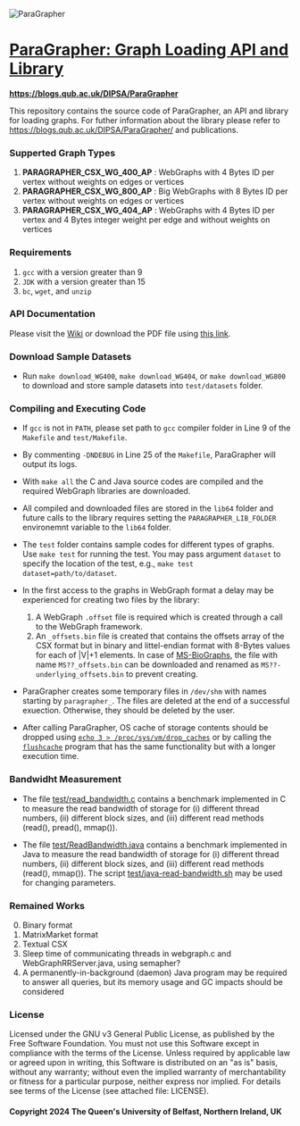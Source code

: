 ![ParaGrapher](https://blogs.qub.ac.uk/dipsa/wp-content/uploads/sites/319/2024/02/poplar.jpg)

# [ParaGrapher: Graph Loading API and Library](https://blogs.qub.ac.uk/DIPSA/ParaGrapher/)

**https://blogs.qub.ac.uk/DIPSA/ParaGrapher**

This repository contains the source code of ParaGrapher, an API and library for loading graphs.
For futher information about the library please refer to https://blogs.qub.ac.uk/DIPSA/ParaGrapher/ and publications.

### Supperted Graph Types
1. **PARAGRAPHER_CSX_WG_400_AP** : WebGraphs with 4 Bytes ID per vertex without weights on edges or vertices
2. **PARAGRAPHER_CSX_WG_800_AP** : Big WebGraphs with 8 Bytes ID per vertex without weights on edges or vertices
3. **PARAGRAPHER_CSX_WG_404_AP** : WebGraphs with 4 Bytes ID per vertex and 4 Bytes integer weight per edge and without weights on vertices

### Requirements

1. `gcc` with a version greater than 9
2. `JDK` with a version greater than 15
3. `bc`, `wget`, and `unzip`

### API Documentation
Please visit the [Wiki](../../wiki/API-Documentation) or download the PDF file using [this link](../../raw/main/doc/api.pdf).


### Download Sample Datasets
- Run `make download_WG400`, `make download_WG404`, or `make download_WG800`  
to download and store sample datasets into `test/datasets` folder.

### Compiling and Executing Code
- If `gcc` is not in `PATH`, please set path to `gcc` compiler folder in Line 9 of the `Makefile` and `test/Makefile`. 

- By commenting `-DNDEBUG` in Line 25 of the `Makefile`, ParaGrapher will output its logs.

- With `make all` the C and Java source codes are compiled and the required WebGraph libraries are downloaded.
  
- All compiled and downloaded files are stored in the `lib64` folder and future calls to the library requires setting
the `PARAGRAPHER_LIB_FOLDER` environemnt variable to the `lib64` folder.

- The `test` folder contains sample codes for different types of graphs. Use `make test` for running the test. 
You may pass argument `dataset` to specify the location of the test, e.g., `make test dataset=path/to/dataset`.

- In the first access to the graphs in WebGraph format a delay may be experienced for creating two files by the library:
  1. A WebGraph `.offset` file is required which is created through a call to the WebGraph framework.
  2. An `_offsets.bin` file is created that contains the offsets array of the CSX format but in binary and 
littel-endian format with 8-Bytes values for each of |V|+1 elements.
In case of [MS-BioGraphs](https://blogs.qub.ac.uk/DIPSA/MS-BioGraphs/), the file with name `MS??_offsets.bin` can
be downloaded and renamed as `MS??-underlying_offsets.bin` to prevent creating.

- ParaGrapher creates some temporary files in `/dev/shm` with names starting by `paragrapher_`. The files are deleted at the end of a 
successful exuection. Otherwise, they should be deleted by the user.

- After calling ParaGrapher, OS cache of storage contents should be dropped using 
[`echo 3 > /proc/sys/vm/drop_caches`](https://www.kernel.org/doc/Documentation/sysctl/vm.txt)
or by calling the [`flushcache`](test/flushcache.c) program that 
has the same functionality but with a longer execution time.

### Bandwidht Measurement

- The file [test/read_bandwidth.c](test/read_bandwidth.c) contains a 
benchmark implemented in C to measure the read bandwidth of storage for (i) different thread numbers, (ii) different block sizes, and
(iii) different read methods (read(), pread(), mmap()).

- The file [test/ReadBandwidth.java](test/ReadBandwidth.java) contains a 
benchmark implemented in Java to measure the read bandwidth of storage for (i) different thread numbers, (ii) different block sizes, and
(iii) different read methods (read(), mmap()). The script [test/java-read-bandwidth.sh](test/java-read-bandwidth.sh) 
may  be used for changing parameters.

### Remained Works
0. Binary format
1. MatrixMarket format
2. Textual CSX
3. Sleep time of communicating threads in webgraph.c and WebGraphRRServer.java, using semapher?
4. A permanently-in-background (daemon) Java program may be required to answer all queries, but its memory usage and GC impacts should be considered

### License
Licensed under the GNU v3 General Public License, as published by the Free Software Foundation. 
You must not use this Software except in compliance with the terms of the License. Unless required by applicable 
law or agreed upon in writing, this Software is distributed on an "as is" basis, without any warranty; without even 
the implied warranty of merchantability or fitness for a particular purpose, neither express nor implied. 
For details see terms of the License (see attached file: LICENSE). 

#### Copyright 2024 The Queen's University of Belfast, Northern Ireland, UK
